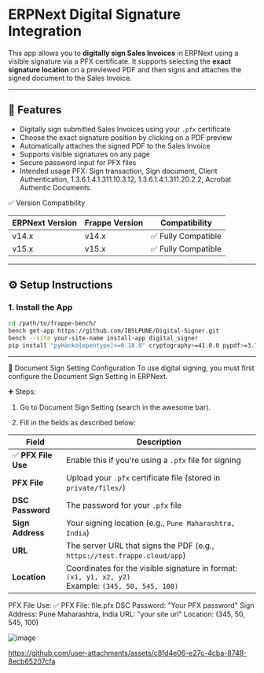 # ERPNext Digital Signature Integration

This app allows you to **digitally sign Sales Invoices** in ERPNext using a visible signature via a PFX certificate. It supports selecting the **exact signature location** on a previewed PDF and then signs and attaches the signed document to the Sales Invoice.

---

## 🔧 Features

- Digitally sign submitted Sales Invoices using your `.pfx` certificate
- Choose the exact signature position by clicking on a PDF preview
- Automatically attaches the signed PDF to the Sales Invoice
- Supports visible signatures on any page
- Secure password input for PFX files
- Intended usage PFX: Sign transaction, Sign document, Client Authentication, 1.3.6.1.4.1.311.10.3.12, 1.3.6.1.4.1.311.20.2.2, Acrobat Authentic Documents.

✅ Version Compatibility

| ERPNext Version | Frappe Version | Compatibility      |
| --------------- | -------------- | ------------------ |
| v14.x           | v14.x          | ✅ Fully Compatible |
| v15.x           | v15.x          | ✅ Fully Compatible |

---

## ⚙️ Setup Instructions

### 1. Install the App

```bash
cd /path/to/frappe-bench/
bench get-app https://github.com/IBSLPUNE/Digital-Signer.git
bench --site your-site-name install-app digital_signer
pip install "pyHanko[opentype]>=0.18.0" cryptography>=41.0.0 pypdf>=3.7.0
```
---
🔧 Document Sign Setting Configuration
To use digital signing, you must first configure the Document Sign Setting in ERPNext.

➕ Steps:
1. Go to Document Sign Setting (search in the awesome bar).

2. Fill in the fields as described below:

| Field              | Description                                                                                           |
| ------------------ | ----------------------------------------------------------------------------------------------------- |
| ✅ **PFX File Use** | Enable this if you're using a `.pfx` file for signing                                                 |
| **PFX File**       | Upload your `.pfx` certificate file (stored in `private/files/`)                                      |
| **DSC Password**   | The password for your `.pfx` file                                                                     |
| **Sign Address**   | Your signing location (e.g., `Pune Maharashtra, India`)                                               |
| **URL**            | The server URL that signs the PDF (e.g., `https://test.frappe.cloud/app`)                         |
| **Location**       | Coordinates for the visible signature in format: `(x1, y1, x2, y2)`<br>Example: `(345, 50, 545, 100)` |

PFX File Use: ✅
PFX File: file.pfx
DSC Password: "Your PFX password"
Sign Address: Pune Maharashtra, India
URL: "your site url"
Location: (345, 50, 545, 100)

![image](https://github.com/user-attachments/assets/397ba246-aa78-4499-946d-15f94c146748)




https://github.com/user-attachments/assets/c8fd4e06-e27c-4cba-8748-8ecb65207cfa





